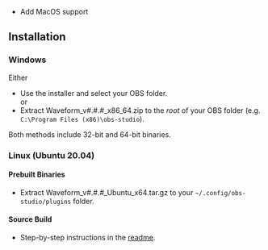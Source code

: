 - Add MacOS support

## Installation
### Windows
Either  
- Use the installer and select your OBS folder.  
or  
- Extract Waveform\_v#.#.#\_x86\_64.zip to the *root* of your OBS folder (e.g. `C:\Program Files (x86)\obs-studio`).

Both methods include 32-bit and 64-bit binaries.

### Linux (Ubuntu 20.04)
#### Prebuilt Binaries
- Extract Waveform\_v#.#.#\_Ubuntu\_x64.tar.gz to your `~/.config/obs-studio/plugins` folder.  

#### Source Build
- Step-by-step instructions in the [readme](https://github.com/phandasm/waveform/blob/master/README.md#linux-ubuntu-20043-lts).
